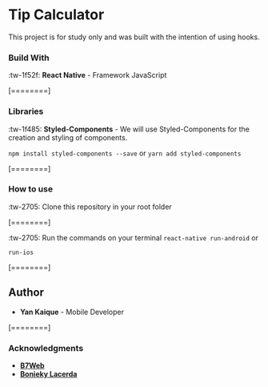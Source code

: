 
# Tip Calculator
This project is for study only and was built with the intention of using hooks.

### Build With
:tw-1f52f: **React Native** - Framework JavaScript

[========]


### Libraries
:tw-1f485:  **Styled-Components** - We will use Styled-Components for the creation and styling of components.

`npm install styled-components --save` or `yarn add styled-components`

[========]

### How to use
:tw-2705: Clone this repository in your root folder

[========]

:tw-2705: Run the commands on your terminal `react-native run-android` or

`run-ios`

[========]

## Author
- **Yan Kaique** - Mobile Developer

[========]

### Acknowledgments
- [**B7Web**](www.b7web.com.br "**B7Web**")
- [**Bonieky Lacerda**](https://www.youtube.com/user/bonieky "**Bonieky Lacerda**")


